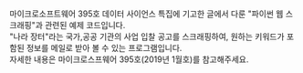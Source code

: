 ##  
마이크로소프트웨어 395호 데이터 사이언스 특집에 기고한 글에서 다룬 "파이썬 웹 스크래핑"과 관련된 예제 코드입니다.  
"나라 장터"라는 국가,공공 기관의 사업 입찰 공고를 스크래핑하여, 원하는 키워드가 포함된 정보를 메일로 받아 볼 수 있는 프로그램입니다.  
자세한 내용은 마이크로스프웨어 395호(2019년 1월호)를 참고해주세요.
